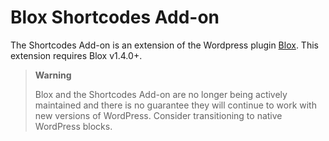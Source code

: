 # Blox Shortcodes Add-on

The Shortcodes Add-on is an extension of the Wordpress plugin [Blox](https://github.com/ndiego/blox). This extension requires Blox v1.4.0+.

> **Warning**
> 
> Blox and the Shortcodes Add-on are no longer being actively maintained and there is no guarantee they will continue to work with new versions of WordPress. Consider transitioning to native WordPress blocks.
